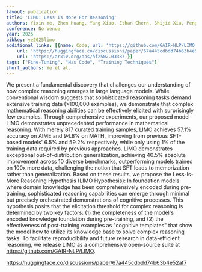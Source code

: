 ```yaml
---
layout: publication
title: 'LIMO: Less Is More For Reasoning'
authors: Yixin Ye, Zhen Huang, Yang Xiao, Ethan Chern, Shijie Xia, Pengfei Liu
conference: No Venue
year: 2025
bibkey: ye2025limo
additional_links: [{name: Code, url: 'https://github.com/GAIR-NLP/LIMO'}, {name: Code,
    url: 'https://huggingface.co/discussions/paper/67a445cdbdd74b63b4e52af7'}, {name: Paper,
    url: 'https://arxiv.org/abs/hf2502.03387'}]
tags: ["Fine-Tuning", "Has Code", "Training Techniques"]
short_authors: Ye et al.
---
```

We present a fundamental discovery that challenges our understanding of how complex reasoning emerges in large language models. While conventional wisdom suggests that sophisticated reasoning tasks demand extensive training data (>100,000 examples), we demonstrate that complex mathematical reasoning abilities can be effectively elicited with surprisingly few examples. Through comprehensive experiments, our proposed model LIMO demonstrates unprecedented performance in mathematical reasoning. With merely 817 curated training samples, LIMO achieves 57.1% accuracy on AIME and 94.8% on MATH, improving from previous SFT-based models' 6.5% and 59.2% respectively, while only using 1% of the training data required by previous approaches. LIMO demonstrates exceptional out-of-distribution generalization, achieving 40.5% absolute improvement across 10 diverse benchmarks, outperforming models trained on 100x more data, challenging the notion that SFT leads to memorization rather than generalization. Based on these results, we propose the Less-Is-More Reasoning Hypothesis (LIMO Hypothesis): In foundation models where domain knowledge has been comprehensively encoded during pre-training, sophisticated reasoning capabilities can emerge through minimal but precisely orchestrated demonstrations of cognitive processes. This hypothesis posits that the elicitation threshold for complex reasoning is determined by two key factors: (1) the completeness of the model's encoded knowledge foundation during pre-training, and (2) the effectiveness of post-training examples as "cognitive templates" that show the model how to utilize its knowledge base to solve complex reasoning tasks. To facilitate reproducibility and future research in data-efficient reasoning, we release LIMO as a comprehensive open-source suite at https://github.com/GAIR-NLP/LIMO.

https://huggingface.co/discussions/paper/67a445cdbdd74b63b4e52af7